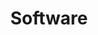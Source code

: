 ---
title: Software
description: Software related stuff
image:

# Badge style
style:
    background: "#2a9d8f"
    color: "#fff"
---